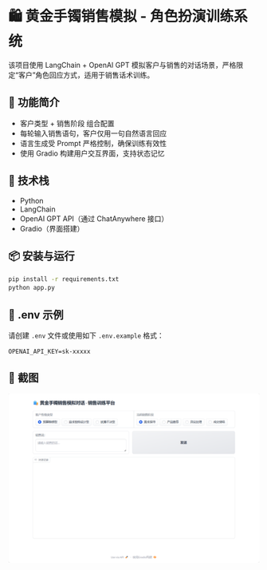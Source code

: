 # 🛍️ 黄金手镯销售模拟 - 角色扮演训练系统

该项目使用 LangChain + OpenAI GPT 模拟客户与销售的对话场景，严格限定“客户”角色回应方式，适用于销售话术训练。

## 🚀 功能简介

- 客户类型 + 销售阶段 组合配置
- 每轮输入销售语句，客户仅用一句自然语言回应
- 语言生成受 Prompt 严格控制，确保训练有效性
- 使用 Gradio 构建用户交互界面，支持状态记忆

## 🔧 技术栈

- Python
- LangChain
- OpenAI GPT API（通过 ChatAnywhere 接口）
- Gradio（界面搭建）

## 📦 安装与运行

```bash
pip install -r requirements.txt
python app.py
```

## 📁 .env 示例

请创建 `.env` 文件或使用如下 `.env.example` 格式：

```
OPENAI_API_KEY=sk-xxxxx
```

## 📸 截图

![alt text](image.png)
